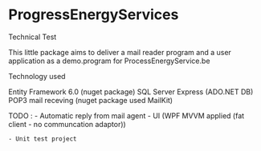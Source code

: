 # ProgressEnergyServices
Technical Test


This little package aims to deliver a mail reader program and a user application as a demo.program for ProcessEnergyService.be

Technology used

Entity Framework 6.0 (nuget package)
SQL Server Express (ADO.NET DB)
POP3 mail receving (nuget package used MailKit)


TODO : 
    - Automatic reply from mail agent
    - UI (WPF MVVM applied (fat client - no communcation adaptor))
    
    - Unit test project